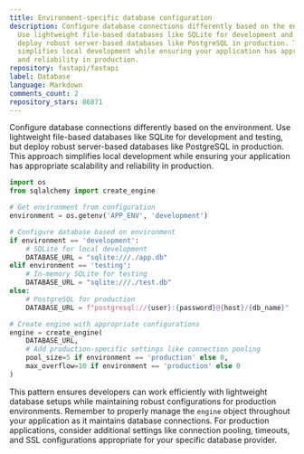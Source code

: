 ```yaml
---
title: Environment-specific database configuration
description: Configure database connections differently based on the environment.
  Use lightweight file-based databases like SQLite for development and testing, but
  deploy robust server-based databases like PostgreSQL in production. This approach
  simplifies local development while ensuring your application has appropriate scalability
  and reliability in production.
repository: fastapi/fastapi
label: Database
language: Markdown
comments_count: 2
repository_stars: 86871
---
```


Configure database connections differently based on the environment. Use lightweight file-based databases like SQLite for development and testing, but deploy robust server-based databases like PostgreSQL in production. This approach simplifies local development while ensuring your application has appropriate scalability and reliability in production.

```python
import os
from sqlalchemy import create_engine

# Get environment from configuration
environment = os.getenv('APP_ENV', 'development')

# Configure database based on environment
if environment == 'development':
    # SQLite for local development
    DATABASE_URL = "sqlite:///./app.db"
elif environment == 'testing':
    # In-memory SQLite for testing
    DATABASE_URL = "sqlite:///./test.db"
else:
    # PostgreSQL for production
    DATABASE_URL = f"postgresql://{user}:{password}@{host}/{db_name}"

# Create engine with appropriate configurations
engine = create_engine(
    DATABASE_URL,
    # Add production-specific settings like connection pooling
    pool_size=5 if environment == 'production' else 0,
    max_overflow=10 if environment == 'production' else 0
)
```

This pattern ensures developers can work efficiently with lightweight database setups while maintaining robust configurations for production environments. Remember to properly manage the `engine` object throughout your application as it maintains database connections. For production applications, consider additional settings like connection pooling, timeouts, and SSL configurations appropriate for your specific database provider.